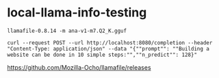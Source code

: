# local-llama-info-testing
```
llamafile-0.8.14 -m ana-v1-m7.Q2_K.gguf
```

```
curl --request POST --url http://localhost:8080/completion --header "Content-Type: application/json" --data "{""prompt"": ""Building a website can be done in 10 simple steps:"",""n_predict"": 128}"
```


https://github.com/Mozilla-Ocho/llamafile/releases
